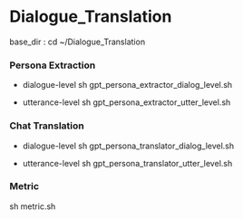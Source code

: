 # Dialogue_Translation

base_dir : cd ~/Dialogue_Translation

### Persona Extraction
- dialogue-level
sh gpt_persona_extractor_dialog_level.sh

- utterance-level
sh gpt_persona_extractor_utter_level.sh

### Chat Translation
- dialogue-level
sh gpt_persona_translator_dialog_level.sh

- utterance-level
sh gpt_persona_translator_utter_level.sh

### Metric
sh metric.sh